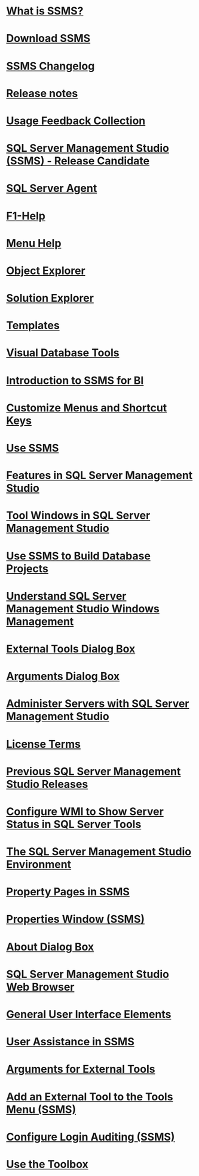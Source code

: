 # [What is SSMS?](sql-server-management-studio-ssms.md)
# [Download SSMS](download-sql-server-management-studio-ssms.md)
# [SSMS Changelog](sql-server-management-studio-changelog-ssms.md)
# [Release notes](sql-server-management-studio-release-notes.md)
# [Usage Feedback Collection](sql-server-management-studio-telemetry-ssms.md)
# [SQL Server Management Studio (SSMS) - Release Candidate](sql-server-management-studio-ssms-release-candidate.md)

# [SQL Server Agent](agent/TOC.md)
# [F1-Help](f1-help/TOC.md)
# [Menu Help](menu-help/TOC.md)
# [Object Explorer](object/TOC.md)
# [Solution Explorer](./solution/TOC.md)
# [Templates](./template/TOC.md)
# [Visual Database Tools](./visual-db-tools/TOC.md)

# [Introduction to SSMS for BI](introduction-to-sql-server-management-studio-for-business-intelligence.md)
# [Customize Menus and Shortcut Keys](customize-menus-and-shortcut-keys.md)
# [Use SSMS](use-sql-server-management-studio.md)
# [Features in SQL Server Management Studio](features-in-sql-server-management-studio.md)
# [Tool Windows in SQL Server Management Studio](tool-windows-in-sql-server-management-studio.md)
# [Use SSMS to Build Database Projects](build-database-projects-by-using-sql-server-management-studio.md)
# [Understand SQL Server Management Studio Windows Management](understand-sql-server-management-studio-windows-management.md)
# [External Tools Dialog Box](external-tools-dialog-box.md)

# [Arguments Dialog Box](arguments-dialog-box.md)
# [Administer Servers with SQL Server Management Studio](administer-servers-with-sql-server-management-studio.md)
# [License Terms](sql-server-management-studio-license-terms.md)
# [Previous SQL Server Management Studio Releases](previous-sql-server-management-studio-releases.md)
# [Configure WMI to Show Server Status in SQL Server Tools](configure-wmi-to-show-server-status-in-sql-server-tools.md)
# [The SQL Server Management Studio Environment](the-sql-server-management-studio-environment.md)
# [Property Pages in SSMS](property-pages-in-sql-server-management-studio.md)
# [Properties Window (SSMS)](properties-window-management-studio.md)

# [About Dialog Box](about-dialog-box.md)
# [SQL Server Management Studio Web Browser](sql-server-management-studio-web-browser.md)
# [General User Interface Elements](general-user-interface-elements.md)

# [User Assistance in SSMS](user-assistance-in-sql-server-management-studio.md)
# [Arguments for External Tools](use-of-sql-server-features-and-capabilities-wwi-oltp.md)
# [Add an External Tool to the Tools Menu (SSMS)](add-an-external-tool-to-the-tools-menu-sql-server-management-studio.md)
# [Configure Login Auditing (SSMS)](configure-login-auditing-sql-server-management-studio.md)
# [Use the Toolbox](use-the-toolbox.md)